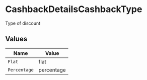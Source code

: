 # CashbackDetailsCashbackType

Type of discount


## Values

| Name         | Value        |
| ------------ | ------------ |
| `Flat`       | flat         |
| `Percentage` | percentage   |